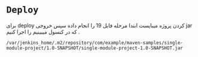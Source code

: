 # `Deploy`
برای deploy کردن پروژه میبایست ابتدا مرحله فایل 19 را انجام داده سپس خروجی jar که در کنسول میبینیم را اجرا کنیم .

```
/var/jenkins_home/.m2/repository/com/example/maven-samples/single-module-project/1.0-SNAPSHOT/single-module-project-1.0-SNAPSHOT.jar
```

